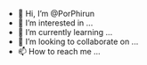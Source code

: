 - 👋 Hi, I’m @PorPhirun
- 👀 I’m interested in ...
- 🌱 I’m currently learning ...
- 💞️ I’m looking to collaborate on ...
- 📫 How to reach me ...

<!---
PorPhirun/PorPhirun is a ✨ special ✨ repository because its `README.md` (this file) appears on your GitHub profile.
You can click the Preview link to take a look at your changes.
--->

